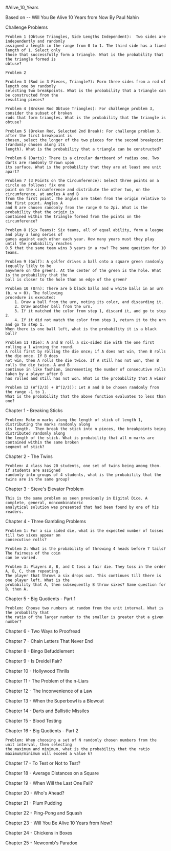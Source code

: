 #Alive_10_Years

Based on -- Will You Be Alive 10 Years from Now By Paul Nahin

Challenge Problems

    Problem 1 (Obtuse Triangles, Side Lengths Independent):  Two sides are independently and randomly
    assigned a length in the range from 0 to 1. The third side has a fixed length of 1. Select only
    those that successfully form a triangle. What is the probability that the triangle formed is
    obtuse?
    
    Problem 2 
    
    Problem 3 (Rod in 3 Pieces, Triangle?): Form three sides from a rod of length one by randomly
    selecting two breakpoints. What is the probability that a triangle can be constructed from the
    resulting pieces?
    
    Problem 4 (Broken Rod Obtuse Triangles): For challenge problem 3, consider the subset of broken
    rods that form triangles. What is the probability that the triangle is obtuse?
    
    Problem 5 (Broken Rod, Selected 2nd Break): For challenge problem 3, after the first breakpoint is
    chosen, select the longer of the two pieces for the second breakpoint (randomly chosen along its
    length). What is the probability that a triangle can be constructed?
    
    Problem 6 (Darts): There is a circular dartboard of radius one. Two darts are randomly thrown upon
    its surface. What is the probability that they are at least one unit apart?
    
    Problem 7 (3 Points on the Circumference): Select three points on a circle as follows: fix one
    point on the circumference and distribute the other two, on the circumference, at angles A and B
    from the first point. The angles are taken from the origin relative to the first point. Angles A
    and B are chosen randomly from the range 0 to 2pi. What is the probability that the origin is
    contained within the triangle formed from the points on the circumference?
 
    Problem 8 (Six Teams): Six teams, all of equal ability, form a league and play a long series of
    games against each other each year. How many years must they play until the probability reaches
    0.5 that the same team wins 3 years in a row? The same question for 10 teams.
    
    Problem 9 (Golf): A golfer drives a ball onto a square green randomly (equally likly to be
    anywhere on the green). At the center of the green is the hole. What is the probability that the
    ball is closer to the hole than an edge of the green?
    
    Problem 10 (Urn): There are b black balls and w white balls in an urn (b, w > 0). The following
    procedure is executed:
        1. Draw a ball from the urn, noting its color, and discarding it.
        2. Draw another ball from the urn.
        3. If it matched the color from step 1, discard it, and go to step 2.
        4. If it did not match the color from step 1, return it to the urn and go to step 1.
    When there is one ball left, what is the probability it is a black ball?
    
    Problem 11 (Die): A and B roll a six-sided die with the one first rolling a 1 winning the round.
    A rolls first by rolling the die once; if A does not win, then B rolls the die once. If B does
    not win, then A rolls the die twice. If A still has not won, then B rolls the die twice. A and B
    continue in like fashion, imcrementing the number of consecutive rolls taken by a player after B
    has rolled and still has not won. What is the probability that A wins?
    
    Problem 12 (A^(2/3) + B^(2/3)): Let A and B be chosen randomly from the range -1 to 1.
    What is the probability that the above function evaluates to less than one?
    
Chapter 1 - Breaking Sticks

    Problem: Make m marks along the length of stick of length 1, distributing the marks randomly along
    its length.  Then break the stick into n pieces, the breakpoints being distributed randomly along
    the length of the stick. What is probability that all m marks are contained within the same broken
    seqment of stick?

Chapter 2 - The Twins

    Problem: A class has 20 students, one set of twins being among them.  If students are assigned
    randomly into groups of 4 students, what is the probability that the twins are in the same group?

Chapter 3 - Steve's Elevator Problem

    This is the same problem as seen previously in Digital Dice. A complete, general, noncombinatoric
    analytical solution was presented that had been found by one of his readers.

Chapter 4 - Three Gambling Problems

    Problem 1: For a six sided die, what is the expected number of tosses till two sixes appear on
    consecutive rolls?
    
    Problem 2: What is the probability of throwing 4 heads before 7 tails? The fairness of the coin
    can be varied.
    
    Problem 3: Players A, B, and C toss a fair die. They toss in the order A, B, C, then repeating.
    The player that throws a six drops out. This continues till there is one player left. What is the
    probability that A, then subsequently B throw sixes? Same question for B, then A.

Chapter 5 - Big Quotients - Part 1

    Problem: Choose two numbers at random from the unit interval. What is the probablity that
    the ratio of the larger number to the smaller is greater that a given number?

Chapter 6 - Two Ways to Proofread

Chapter 7 - Chain Letters That Never End

Chapter 8 - Bingo Befuddlement

Chapter 9 - Is Dreidel Fair?

Chapter 10 - Hollywood Thrills

Chapter 11 - The Problem of the n-Liars

Chapter 12 - The Inconvenience of a Law

Chapter 13 - When the Superbowl is a Blowout

Chapter 14 - Darts and Ballistic Missiles

Chapter 15 - Blood Testing

Chapter 16 - Big Quotients - Part 2

    Problem: When choosing a set of N randomly chosen numbers from the unit interval, then selecting
    the maximum and minimum, what is the probability that the ratio maximum/minimum will exceed a value k?

Chapter 17 - To Test or Not to Test?

Chapter 18 - Average Distances on a Square

Chapter 19 - When Will the Last One Fail?

Chapter 20 - Who's Ahead?

Chapter 21 - Plum Pudding

Chapter 22 - Ping-Pong and Squash

Chapter 23 - Will You Be Alive 10 Years from Now?

Chapter 24 - Chickens in Boxes

Chapter 25 - Newcomb's Paradox
